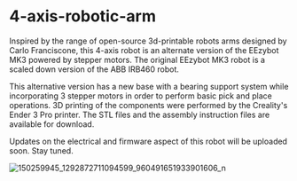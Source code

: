 # 4-axis-robotic-arm

Inspired by the range of open-source 3d-printable robots arms designed by Carlo Franciscone, this 4-axis robot is an alternate version of the EEzybot MK3 powered by stepper motors. The original EEzybot MK3 robot is a scaled down version of the ABB IRB460 robot. 

This alternative version has a new base with a bearing support system while incorporating 3 stepper motors in order to perform basic pick and place operations. 3D printing of the components were performed by the Creality's Ender 3 Pro printer. The STL files and the assembly instruction files are available for download. 

Updates on the electrical and firmware aspect of this robot will be uploaded soon. Stay tuned.

![150259945_1292872711094599_960491651933901606_n](https://user-images.githubusercontent.com/75569804/108444961-b1a29e80-72af-11eb-8b30-cb2be744d964.jpg)
